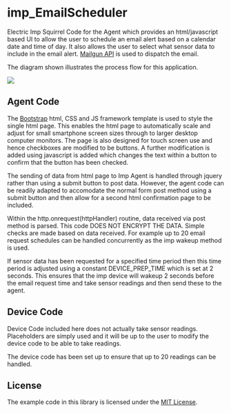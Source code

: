 # imp_EmailScheduler
Electric Imp Squirrel Code for the Agent which provides an html/javascript based UI to allow the user to schedule an email alert based on a calendar date and time of day. It also allows the user to select what sensor data to include in the email alert. [Mailgun API](http://www.mailgun.com/) is used to dispatch the email.

The diagram shown illustrates the process flow for this application.

![](https://lh5.googleusercontent.com/-mWb6JrRLZaw/VS1UxcfL_NI/AAAAAAAAACM/ts1lcFgKkws/w850-h600-no/imp_emailScheduler.png)

## Agent Code

The [Bootstrap](http://getbootstrap.com/) html, CSS and JS framework template is used to style the single html page. This enables the html page to automatically scale and adjust for small smartphone screen sizes through to larger desktop computer monitors. The page is also designed for touch screen use and hence checkboxes are modified to be buttons. A further modification is added using javascript is added which changes the text within a button to confirm that the button has been checked.

The sending of data from html page to Imp Agent is handled through jquery rather than using a submit button to post data. However, the agent code can be readily adapted to accomodate the normal form post method using a submit button and then allow for a second html confirmation page to be included.

Within the http.onrequest(httpHandler) routine, data received via post method is parsed. This code DOES NOT ENCRYPT THE DATA. Simple checks are made based on data received. For example up to 20 email request schedules can be handled concurrently as the imp wakeup method is used.

If sensor data has been requested for a specified time period then this time period is adjusted using a constant DEVICE_PREP_TIME which is set at 2 seconds. This ensures that the imp device will wakeup 2 seconds before the email request time and take sensor readings and then send these to the agent.

## Device Code

Device Code included here does not actually take sensor readings. Placeholders are simply used and it will be up to the user to modify the device code to be able to take readings.

The device code has been set up to ensure that up to 20 readings can be handled.

## License
The example code in this library is licensed under the [MIT License](../master/LICENSE).
